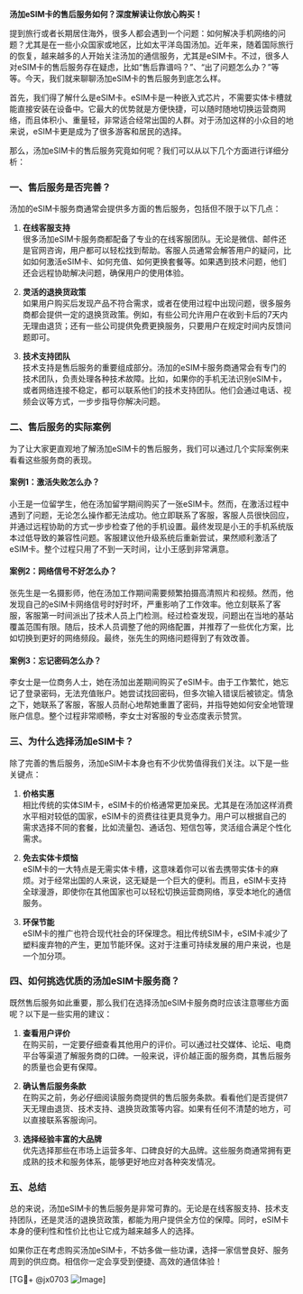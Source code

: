 **汤加eSIM卡的售后服务如何？深度解读让你放心购买！**

提到旅行或者长期居住海外，很多人都会遇到一个问题：如何解决手机网络的问题？尤其是在一些小众国家或地区，比如太平洋岛国汤加。近年来，随着国际旅行的恢复，越来越多的人开始关注汤加的通信服务，尤其是eSIM卡。不过，很多人对eSIM卡的售后服务存在疑虑，比如“售后靠谱吗？”、“出了问题怎么办？”等等。今天，我们就来聊聊汤加eSIM卡的售后服务到底怎么样。

首先，我们得了解什么是eSIM卡。eSIM卡是一种嵌入式芯片，不需要实体卡槽就能直接安装在设备中。它最大的优势就是方便快捷，可以随时随地切换运营商网络，而且体积小、重量轻，非常适合经常出国的人群。对于汤加这样的小众目的地来说，eSIM卡更是成为了很多游客和居民的选择。

那么，汤加eSIM卡的售后服务究竟如何呢？我们可以从以下几个方面进行详细分析：

### 一、售后服务是否完善？

汤加的eSIM卡服务商通常会提供多方面的售后服务，包括但不限于以下几点：

1. **在线客服支持**  
   很多汤加eSIM卡服务商都配备了专业的在线客服团队。无论是微信、邮件还是官网咨询，用户都可以轻松找到帮助。客服人员通常会解答用户的疑问，比如如何激活eSIM卡、如何充值、如何更换套餐等。如果遇到技术问题，他们还会远程协助解决问题，确保用户的使用体验。

2. **灵活的退换货政策**  
   如果用户购买后发现产品不符合需求，或者在使用过程中出现问题，很多服务商都会提供一定的退换货政策。例如，有些公司允许用户在收到卡后的7天内无理由退货；还有一些公司提供免费更换服务，只要用户在规定时间内反馈问题即可。

3. **技术支持团队**  
   技术支持是售后服务的重要组成部分。汤加的eSIM卡服务商通常会有专门的技术团队，负责处理各种技术故障。比如，如果你的手机无法识别eSIM卡，或者网络连接不稳定，都可以联系他们的技术支持团队。他们会通过电话、视频会议等方式，一步步指导你解决问题。

### 二、售后服务的实际案例

为了让大家更直观地了解汤加eSIM卡的售后服务，我们可以通过几个实际案例来看看这些服务商的表现。

#### 案例1：激活失败怎么办？
小王是一位留学生，他在汤加留学期间购买了一张eSIM卡。然而，在激活过程中遇到了问题，无论怎么操作都无法成功。他立即联系了客服，客服人员很快回应，并通过远程协助的方式一步步检查了他的手机设置。最终发现是小王的手机系统版本过低导致的兼容性问题。客服建议他升级系统后重新尝试，果然顺利激活了eSIM卡。整个过程只用了不到一天时间，让小王感到非常满意。

#### 案例2：网络信号不好怎么办？
张先生是一名摄影师，他在汤加工作期间需要频繁拍摄高清照片和视频。然而，他发现自己的eSIM卡网络信号时好时坏，严重影响了工作效率。他立刻联系了客服，客服第一时间派出了技术人员上门检测。经过检查发现，问题出在当地的基站覆盖范围有限。随后，技术人员调整了他的网络配置，并推荐了一些优化方案，比如切换到更好的网络频段。最终，张先生的网络问题得到了有效改善。

#### 案例3：忘记密码怎么办？
李女士是一位商务人士，她在汤加出差期间购买了eSIM卡。由于工作繁忙，她忘记了登录密码，无法充值账户。她尝试找回密码，但多次输入错误后被锁定。情急之下，她联系了客服，客服人员耐心地帮她重置了密码，并指导她如何安全地管理账户信息。整个过程非常顺畅，李女士对客服的专业态度表示赞赏。

### 三、为什么选择汤加eSIM卡？

除了完善的售后服务，汤加eSIM卡本身也有不少优势值得我们关注。以下是一些关键点：

1. **价格实惠**  
   相比传统的实体SIM卡，eSIM卡的价格通常更加亲民。尤其是在汤加这样消费水平相对较低的国家，eSIM卡的资费往往更具竞争力。用户可以根据自己的需求选择不同的套餐，比如流量包、通话包、短信包等，灵活组合满足个性化需求。

2. **免去实体卡烦恼**  
   eSIM卡的一大特点是无需实体卡槽，这意味着你可以省去携带实体卡的麻烦。对于经常出国的人来说，这无疑是一个巨大的便利。而且，eSIM卡支持全球漫游，即使你在其他国家也可以轻松切换运营商网络，享受本地化的通信服务。

3. **环保节能**  
   eSIM卡的推广也符合现代社会的环保理念。相比传统SIM卡，eSIM卡减少了塑料废弃物的产生，更加节能环保。这对于注重可持续发展的用户来说，也是一个加分项。

### 四、如何挑选优质的汤加eSIM卡服务商？

既然售后服务如此重要，那么我们在选择汤加eSIM卡服务商时应该注意哪些方面呢？以下是一些实用的建议：

1. **查看用户评价**  
   在购买前，一定要仔细查看其他用户的评价。可以通过社交媒体、论坛、电商平台等渠道了解服务商的口碑。一般来说，评价越正面的服务商，其售后服务的质量也会更有保障。

2. **确认售后服务条款**  
   在购买之前，务必仔细阅读服务商提供的售后服务条款。看看他们是否提供7天无理由退货、技术支持、退换货政策等内容。如果有任何不清楚的地方，可以直接联系客服询问。

3. **选择经验丰富的大品牌**  
   优先选择那些在市场上运营多年、口碑良好的大品牌。这些服务商通常拥有更成熟的技术和服务体系，能够更好地应对各种突发情况。

### 五、总结

总的来说，汤加eSIM卡的售后服务是非常可靠的。无论是在线客服支持、技术支持团队，还是灵活的退换货政策，都能为用户提供全方位的保障。同时，eSIM卡本身的便利性和性价比也让它成为越来越多人的选择。

如果你正在考虑购买汤加eSIM卡，不妨多做一些功课，选择一家信誉良好、服务周到的供应商。相信你一定会享受到便捷、高效的通信体验！

[TG💪+ @jx0703 ![Image](https://github.com/user-attachments/assets/dbca1d08-cadb-493c-b0ec-ad6f7a83f270)]